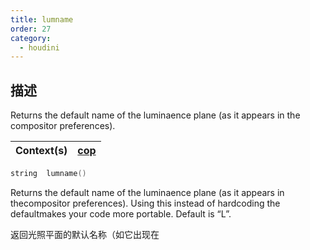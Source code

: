 ```yaml
---
title: lumname
order: 27
category:
  - houdini
---
```

    
## 描述

Returns the default name of the luminaence plane (as it appears in the  
compositor preferences).

| Context(s) | [cop](../contexts/cop.html) |
| ---------- | --------------------------- |

```c
string  lumname()
```

Returns the default name of the luminaence plane (as it appears in
thecompositor preferences). Using this instead of hardcoding the defaultmakes
your code more portable. Default is “L”.

返回光照平面的默认名称（如它出现在
